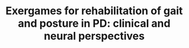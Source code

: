 ---
title: "Exergames for rehabilitation of gait and posture in PD: clinical and neural perspectives"
speaker: Anna Skrzatek
event_date: 2023-07-20
place: EV
---